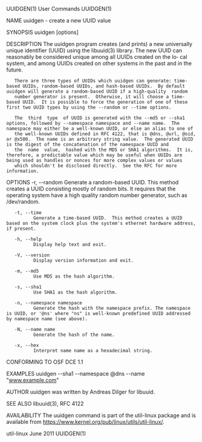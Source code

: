 UUIDGEN(1)                                                                                      User Commands                                                                                      UUIDGEN(1)

NAME
       uuidgen - create a new UUID value

SYNOPSIS
       uuidgen [options]

DESCRIPTION
       The uuidgen program creates (and prints) a new universally unique identifier (UUID) using the libuuid(3) library.  The new UUID can reasonably be considered unique among all UUIDs created on the lo‐
       cal system, and among UUIDs created on other systems in the past and in the future.

       There are three types of UUIDs which uuidgen can generate: time-based UUIDs, random-based UUIDs, and hash-based UUIDs.  By default uuidgen will generate a random-based UUID if a high-quality  random
       number generator is present.  Otherwise, it will choose a time-based UUID.  It is possible to force the generation of one of these first two UUID types by using the --random or --time options.

       The  third  type  of UUID is generated with the --md5 or --sha1 options, followed by --namespace namespace and --name name.  The namespace may either be a well-known UUID, or else an alias to one of
       the well-known UUIDs defined in RFC 4122, that is @dns, @url, @oid, or @x500.  The name is an arbitrary string value.  The generated UUID is the digest of the concatenation of the namespace UUID and
       the  name  value,  hashed with the MD5 or SHA1 algorithms.  It is, therefore, a predictable value which may be useful when UUIDs are being used as handles or nonces for more complex values or values
       which shouldn't be disclosed directly.  See the RFC for more information.

OPTIONS
       -r, --random
              Generate a random-based UUID.  This method creates a UUID consisting mostly of random bits.  It requires that the operating system have  a  high  quality  random  number  generator,  such  as
              /dev/random.

       -t, --time
              Generate a time-based UUID.  This method creates a UUID based on the system clock plus the system's ethernet hardware address, if present.

       -h, --help
              Display help text and exit.

       -V, --version
              Display version information and exit.

       -m, --md5
              Use MD5 as the hash algorithm.

       -s, --sha1
              Use SHA1 as the hash algorithm.

       -n, --namespace namespace
              Generate the hash with the namespace prefix. The namespace is UUID, or '@ns' where "ns" is well-known predefined UUID addressed by namespace name (see above).

       -N, --name name
              Generate the hash of the name.

       -x, --hex
              Interpret name name as a hexadecimal string.

CONFORMING TO
       OSF DCE 1.1

EXAMPLES
       uuidgen --sha1 --namespace @dns --name "www.example.com"

AUTHOR
       uuidgen was written by Andreas Dilger for libuuid.

SEE ALSO
       libuuid(3), RFC 4122

AVAILABILITY
       The uuidgen command is part of the util-linux package and is available from https://www.kernel.org/pub/linux/utils/util-linux/.

util-linux                                                                                        June 2011                                                                                        UUIDGEN(1)
